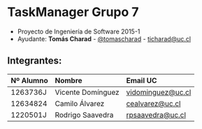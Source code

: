 # TaskManager Grupo 7
* Proyecto de Ingeniería de Software 2015-1
* Ayudante: **Tomás Charad** - [@tomascharad](https://github.com/tomascharad) - ticharad@uc.cl

## Integrantes:

| Nº Alumno    | Nombre              | Email UC      |
|:-------------|:--------------------|:--------------|
| 1263736J     | Vicente Domínguez   | vidominguez@uc.cl  |
| 12634824     | Camilo Álvarez     | cealvarez@uc.cl  |
| 1220501J     | Rodrigo Saavedra       | rpsaavedra@uc.cl  |

